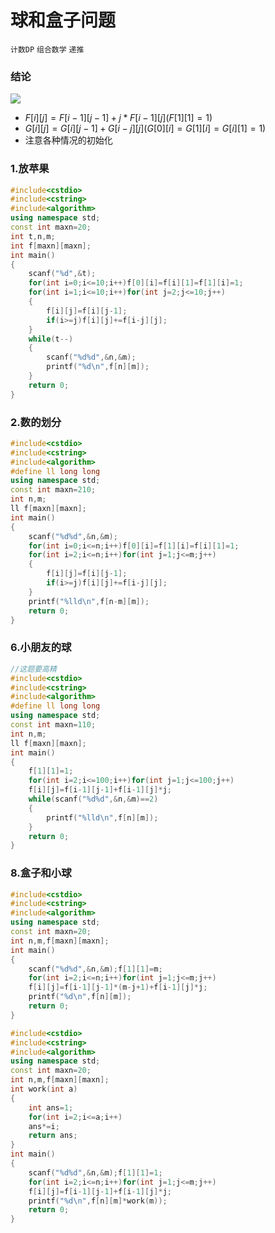 # 球和盒子问题

`计数DP` `组合数学` `递推`

### 结论

![](https://s1.ax1x.com/2018/10/12/itXzw9.jpg)

- $F[i][j]=F[i-1][j-1]+j*F[i-1][j](F[1][1]=1)$
- $G[i][j]=G[i][j-1]+G[i-j][j](G[0][i]=G[1][i]=G[i][1]=1)$
- 注意各种情况的初始化

### 1.放苹果

```cpp
#include<cstdio>
#include<cstring>
#include<algorithm>
using namespace std;
const int maxn=20;
int t,n,m;
int f[maxn][maxn];
int main()
{
	scanf("%d",&t);
	for(int i=0;i<=10;i++)f[0][i]=f[i][1]=f[1][i]=1;
	for(int i=1;i<=10;i++)for(int j=2;j<=10;j++)
	{
		f[i][j]=f[i][j-1];
		if(i>=j)f[i][j]+=f[i-j][j];
	}
	while(t--)
	{
		scanf("%d%d",&n,&m);
		printf("%d\n",f[n][m]);
	}
	return 0;
}
```

### 2.数的划分
```cpp
#include<cstdio>
#include<cstring>
#include<algorithm>
#define ll long long
using namespace std;
const int maxn=210;
int n,m;
ll f[maxn][maxn];
int main()
{
	scanf("%d%d",&n,&m);
	for(int i=0;i<=n;i++)f[0][i]=f[1][i]=f[i][1]=1;
	for(int i=2;i<=n;i++)for(int j=1;j<=m;j++)
	{
		f[i][j]=f[i][j-1];
		if(i>=j)f[i][j]+=f[i-j][j];
	}
	printf("%lld\n",f[n-m][m]);
	return 0;
}
```
### 6.小朋友的球
```cpp
//这题要高精
#include<cstdio>
#include<cstring>
#include<algorithm>
#define ll long long
using namespace std;
const int maxn=110;
int n,m;
ll f[maxn][maxn];
int main()
{
	f[1][1]=1;
	for(int i=2;i<=100;i++)for(int j=1;j<=100;j++)
	f[i][j]=f[i-1][j-1]+f[i-1][j]*j;
	while(scanf("%d%d",&n,&m)==2)
	{
		printf("%lld\n",f[n][m]);
	}
	return 0;
}
```
### 8.盒子和小球
```cpp
#include<cstdio>
#include<cstring>
#include<algorithm>
using namespace std;
const int maxn=20;
int n,m,f[maxn][maxn];
int main()
{
	scanf("%d%d",&n,&m);f[1][1]=m;
	for(int i=2;i<=n;i++)for(int j=1;j<=m;j++)
	f[i][j]=f[i-1][j-1]*(m-j+1)+f[i-1][j]*j;
	printf("%d\n",f[n][m]);
	return 0;
}
```
```cpp
#include<cstdio>
#include<cstring>
#include<algorithm>
using namespace std;
const int maxn=20;
int n,m,f[maxn][maxn];
int work(int a)
{
	int ans=1;
	for(int i=2;i<=a;i++)
	ans*=i;
	return ans;
}
int main()
{
	scanf("%d%d",&n,&m);f[1][1]=1;
	for(int i=2;i<=n;i++)for(int j=1;j<=m;j++)
	f[i][j]=f[i-1][j-1]+f[i-1][j]*j;
	printf("%d\n",f[n][m]*work(m));
	return 0;
}
```
<!--stackedit_data:
eyJoaXN0b3J5IjpbMTA3ODk0NTYwNCwxNjc5NzYzNDE0XX0=
-->